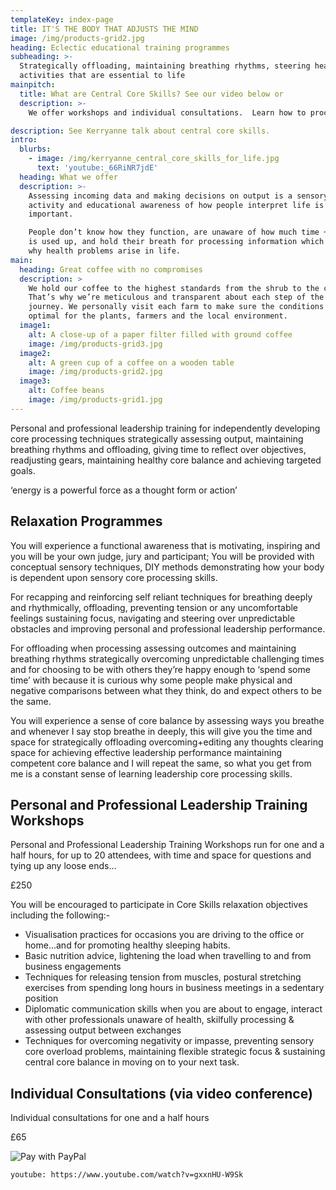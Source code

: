 ```yaml
---
templateKey: index-page
title: IT'S THE BODY THAT ADJUSTS THE MIND
image: /img/products-grid2.jpg
heading: Eclectic educational training programmes
subheading: >-
  Strategically offloading, maintaining breathing rhythms, steering healthy
  activities that are essential to life
mainpitch:
  title: What are Central Core Skills? See our video below or
  description: >-
    We offer workshops and individual consultations.  Learn how to process and assess life around you to make better decisions and be more relaxed. 

description: See Kerryanne talk about central core skills.
intro:
  blurbs:
    - image: /img/kerryanne_central_core_skills_for_life.jpg
      text: 'youtube:_66RiNR7jdE'
  heading: What we offer
  description: >-
    Assessing incoming data and making decisions on output is a sensory bodily
    activity and educational awareness of how people interpret life is
    important.

    People don’t know how they function, are unaware of how much time + energy
    is used up, and hold their breath for processing information which explains
    why health problems arise in life.
main:
  heading: Great coffee with no compromises
  description: >
    We hold our coffee to the highest standards from the shrub to the cup.
    That’s why we’re meticulous and transparent about each step of the coffee’s
    journey. We personally visit each farm to make sure the conditions are
    optimal for the plants, farmers and the local environment.
  image1:
    alt: A close-up of a paper filter filled with ground coffee
    image: /img/products-grid3.jpg
  image2:
    alt: A green cup of a coffee on a wooden table
    image: /img/products-grid2.jpg
  image3:
    alt: Coffee beans
    image: /img/products-grid1.jpg
---
```

Personal and professional leadership training for independently developing core processing techniques strategically assessing output, maintaining breathing rhythms and offloading, giving time to reflect over objectives, readjusting gears, maintaining healthy core balance and achieving targeted goals.

‘energy is a powerful force as a thought form or action’  

## Relaxation Programmes

You will experience a functional awareness that is motivating, inspiring and you will be your own judge, jury and participant;  You will be provided with conceptual sensory techniques, DIY methods demonstrating how your body is dependent upon sensory core processing skills.

For recapping and reinforcing self reliant techniques for breathing deeply and rhythmically, offloading, preventing tension or any uncomfortable feelings sustaining focus, navigating and steering over unpredictable obstacles and improving personal and professional leadership performance. 

For offloading when processing assessing outcomes and maintaining breathing rhythms strategically overcoming unpredictable challenging times and for choosing to be with others they’re happy enough to ‘spend some time’ with because it is curious why some people make physical and negative comparisons between what they think, do and expect others to be the same.

You will experience a sense of core balance by assessing ways you breathe and whenever I say stop breathe in deeply, this will give you the time and space for strategically offloading overcoming+editing any thoughts clearing space for achieving effective leadership performance maintaining competent core balance and I will repeat the same, so what you get from me is a constant sense of learning leadership core processing skills.

## Personal and Professional Leadership Training Workshops 

Personal and Professional Leadership Training Workshops run for one and a half hours, for up to 20 attendees, with time and space for questions and tying up any loose ends...

£250

You will be encouraged to participate in Core Skills relaxation objectives including the following:-

- Visualisation practices for occasions you are driving to the office or home...and for promoting healthy sleeping habits.
- Basic nutrition advice, lightening the load when travelling to and from business engagements
- Techniques for releasing tension from muscles, postural stretching exercises from spending long hours in business meetings in a sedentary position 
- Diplomatic communication skills when you are about to engage, interact with other professionals unaware of health, skilfully processing & assessing output between exchanges
- Techniques for overcoming negativity or impasse, preventing sensory core overload problems, maintaining flexible strategic focus & sustaining central core balance in moving on to your next task.

## Individual Consultations (via video conference)

Individual consultations for one and a half hours 

£65

![Pay with PayPal](/img/pp-logo-150px.webp)

`youtube: https://www.youtube.com/watch?v=gxxnHU-W9Sk`